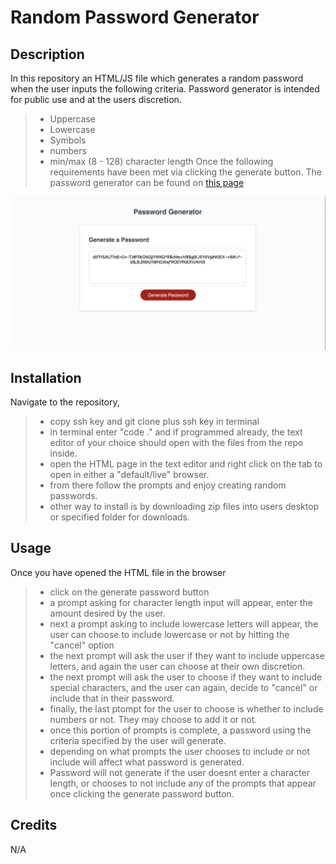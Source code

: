 # Random Password Generator

## Description 
In this repository an HTML/JS file which generates a random password when the user inputs the following criteria.
Password generator is intended for public use and at the users discretion. 
>* Uppercase
>* Lowercase
>* Symbols
>* numbers
>* min/max (8 - 128) character length
Once the following requirements have been met via clicking the generate button. 
The password generator can be found on [this page](https://utero93.github.io/PW-R-GEN/)

![Password Generator](Password-gen-screenshot.png)

## Installation
Navigate to the repository,
>* copy ssh key and git clone plus ssh key in terminal
>* in terminal enter "code ." and if programmed already, the text editor of your choice should open with the files from the repo inside.
>* open the HTML page in the text editor and right click on the tab to open in either a "default/live" browser.
>* from there follow the prompts and enjoy creating random passwords.
>* other way to install is by downloading zip files into users desktop or specified folder for downloads.  

## Usage 
Once you have opened the HTML file in the browser
>* click on the generate password button
>* a prompt asking for character length input will appear, enter the amount desired by the user.
>* next a prompt asking to include lowercase letters will appear, the user can choose to include lowercase or not by hitting the "cancel" option
>* the next prompt will ask the user if they want to include uppercase letters, and again the user can choose at their own discretion.
>* the next prompt will ask the user to choose if they want to include special characters, and the user can again, decide to "cancel" or include that in their password.
>* finally, the last ptompt for the user to choose is whether to include numbers or not. They may choose to add it or not.
>* once this portion of prompts is complete, a password using the criteria specified by the user  will generate.
>* depending on what prompts the user chooses to include or not include will affect what password is generated.
>* Password will not generate if the user doesnt enter a character length, or chooses to not include any of the prompts that appear once clicking the generate password button.

## Credits 
N/A

